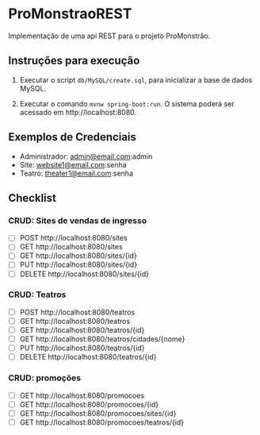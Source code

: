 # ProMonstraoREST

Implementação de uma api REST para o projeto ProMonstrão.

## Instruções para execução

1. Executar o script `db/MySQL/create.sql`, para inicializar a base de dados MySQL.

2. Executar o comando `mvnw spring-boot:run`. O sistema poderá ser acessado em http://localhost:8080.

## Exemplos de Credenciais
- Administrador: admin@email.com:admin
- Site: website1@email.com:senha
- Teatro: theater1@email.com:senha

## Checklist

### CRUD: Sites de vendas de ingresso

- [ ] POST http://localhost:8080/sites
- [ ] GET http://localhost:8080/sites
- [ ] GET http://localhost:8080/sites/{id}
- [ ] PUT http://localhost:8080/sites/{id}
- [ ] DELETE http://localhost:8080/sites/{id}

### CRUD: Teatros
- [ ] POST http://localhost:8080/teatros
- [ ] GET http://localhost:8080/teatros
- [ ] GET http://localhost:8080/teatros/{id}
- [ ] GET http://localhost:8080/teatros/cidades/{nome}
- [ ] PUT http://localhost:8080/teatros/{id}
- [ ] DELETE http://localhost:8080/teatros/{id}
### CRUD: promoções
- [ ] GET http://localhost:8080/promocoes
- [ ] GET http://localhost:8080/promocoes/{id}
- [ ] GET http://localhost:8080/promocoes/sites/{id}
- [ ] GET http://localhost:8080/promocoes/teatros/{id}